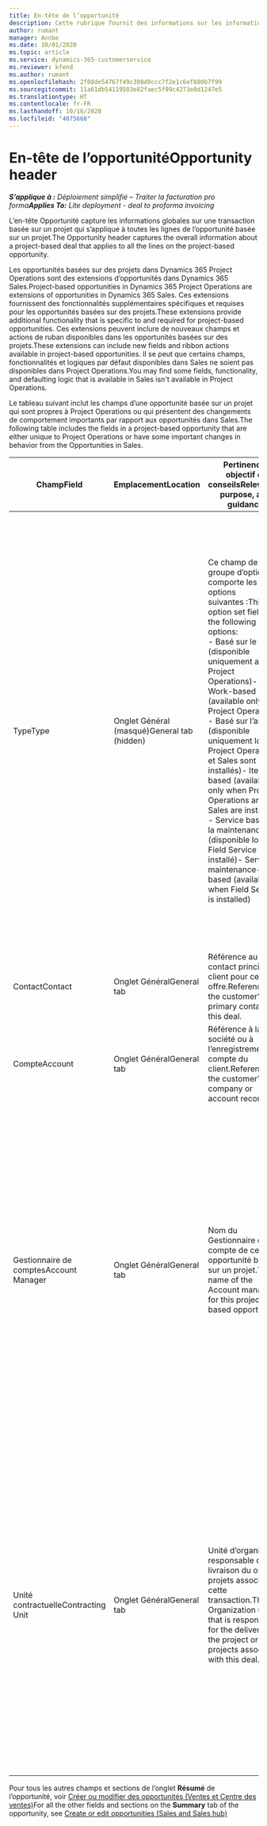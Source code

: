 ```yaml
---
title: En-tête de l’opportunité
description: Cette rubrique fournit des informations sur les informations générales sur les accords basés sur des projets et les lignes d’opportunités basées sur des projets.
author: rumant
manager: Annbe
ms.date: 10/01/2020
ms.topic: article
ms.service: dynamics-365-customerservice
ms.reviewer: kfend
ms.author: rumant
ms.openlocfilehash: 2f08de54767f49c308d0ccc7f2e1c6ef880b7f99
ms.sourcegitcommit: 11a61db54119503e82faec5f99c4273e8d1247e5
ms.translationtype: HT
ms.contentlocale: fr-FR
ms.lasthandoff: 10/16/2020
ms.locfileid: "4075668"
---
```

# <a name="opportunity-header"></a><span data-ttu-id="ffed1-103">En-tête de l’opportunité</span><span class="sxs-lookup"><span data-stu-id="ffed1-103">Opportunity header</span></span>

<span data-ttu-id="ffed1-104">_**S’applique à :** Déploiement simplifié – Traiter la facturation pro forma_</span><span class="sxs-lookup"><span data-stu-id="ffed1-104">_**Applies To:** Lite deployment - deal to proforma invoicing_</span></span>

<span data-ttu-id="ffed1-105">L’en-tête Opportunité capture les informations globales sur une transaction basée sur un projet qui s’applique à toutes les lignes de l’opportunité basée sur un projet.</span><span class="sxs-lookup"><span data-stu-id="ffed1-105">The Opportunity header captures the overall information about a project-based deal that applies to all the lines on the project-based opportunity.</span></span>

<span data-ttu-id="ffed1-106">Les opportunités basées sur des projets dans Dynamics 365 Project Operations sont des extensions d’opportunités dans Dynamics 365 Sales.</span><span class="sxs-lookup"><span data-stu-id="ffed1-106">Project-based opportunities in Dynamics 365 Project Operations are extensions of opportunities in Dynamics 365 Sales.</span></span> <span data-ttu-id="ffed1-107">Ces extensions fournissent des fonctionnalités supplémentaires spécifiques et requises pour les opportunités basées sur des projets.</span><span class="sxs-lookup"><span data-stu-id="ffed1-107">These extensions provide additional functionality that is specific to and required for project-based opportunities.</span></span> <span data-ttu-id="ffed1-108">Ces extensions peuvent inclure de nouveaux champs et actions de ruban disponibles dans les opportunités basées sur des projets.</span><span class="sxs-lookup"><span data-stu-id="ffed1-108">These extensions can include new fields and ribbon actions available in project-based opportunities.</span></span> <span data-ttu-id="ffed1-109">Il se peut que certains champs, fonctionnalités et logiques par défaut disponibles dans Sales ne soient pas disponibles dans Project Operations.</span><span class="sxs-lookup"><span data-stu-id="ffed1-109">You may find some fields, functionality, and defaulting logic that is available in Sales isn't available in Project Operations.</span></span>

<span data-ttu-id="ffed1-110">Le tableau suivant inclut les champs d’une opportunité basée sur un projet qui sont propres à Project Operations ou qui présentent des changements de comportement importants par rapport aux opportunités dans Sales.</span><span class="sxs-lookup"><span data-stu-id="ffed1-110">The following table includes the fields in a project-based opportunity that are either unique to Project Operations or have some important changes in behavior from the Opportunities in Sales.</span></span>

| <span data-ttu-id="ffed1-111">**Champ**</span><span class="sxs-lookup"><span data-stu-id="ffed1-111">**Field**</span></span> | <span data-ttu-id="ffed1-112">**Emplacement**</span><span class="sxs-lookup"><span data-stu-id="ffed1-112">**Location**</span></span> | <span data-ttu-id="ffed1-113">**Pertinence, objectif et conseils**</span><span class="sxs-lookup"><span data-stu-id="ffed1-113">**Relevance, purpose, and guidance**</span></span> | <span data-ttu-id="ffed1-114">**Impact en aval**</span><span class="sxs-lookup"><span data-stu-id="ffed1-114">**Downstream impact**</span></span> |
| --- | --- | --- | --- |
| <span data-ttu-id="ffed1-115">Type</span><span class="sxs-lookup"><span data-stu-id="ffed1-115">Type</span></span> | <span data-ttu-id="ffed1-116">Onglet Général (masqué)</span><span class="sxs-lookup"><span data-stu-id="ffed1-116">General tab (hidden)</span></span> | <span data-ttu-id="ffed1-117">Ce champ de groupe d’options comporte les options suivantes :</span><span class="sxs-lookup"><span data-stu-id="ffed1-117">This option set field has the following options:</span></span></br><span data-ttu-id="ffed1-118">- Basé sur le travail (disponible uniquement avec Project Operations)</span><span class="sxs-lookup"><span data-stu-id="ffed1-118">- Work-based (available only with Project Operations)</span></span></br><span data-ttu-id="ffed1-119">- Basé sur l’article (disponible uniquement lorsque Project Operations et Sales sont installés)</span><span class="sxs-lookup"><span data-stu-id="ffed1-119">- Item-based (available only when Project Operations and Sales are installed)</span></span></br><span data-ttu-id="ffed1-120">- Service basé sur la maintenance (disponible lorsque Field Service est installé)</span><span class="sxs-lookup"><span data-stu-id="ffed1-120">- Service maintenance-based (available when Field Service is installed)</span></span> | <span data-ttu-id="ffed1-121">Lorsque vous utilisez Project Operations, la valeur de ce champ est automatiquement définie sur **Basé sur le travail** qui classifie l’opportunité comme basée sur un projet.</span><span class="sxs-lookup"><span data-stu-id="ffed1-121">When you use Project Operations, this field value is automatically set to **Work-based** which classifies the Opportunity as project-based.</span></span> <span data-ttu-id="ffed1-122">Une opportunité doit être basée sur un projet pour activer toutes les extensions et fonctionnalités spécifiques au projet dans le processus de vente en aval pour cette transaction.</span><span class="sxs-lookup"><span data-stu-id="ffed1-122">An Opportunity should be project-based to enable all project-specific extensions and functionality in the downstream sales process for this deal.</span></span> |
| <span data-ttu-id="ffed1-123">Contact</span><span class="sxs-lookup"><span data-stu-id="ffed1-123">Contact</span></span> | <span data-ttu-id="ffed1-124">Onglet Général</span><span class="sxs-lookup"><span data-stu-id="ffed1-124">General tab</span></span> | <span data-ttu-id="ffed1-125">Référence au contact principal du client pour cette offre.</span><span class="sxs-lookup"><span data-stu-id="ffed1-125">Reference to the customer's primary contact for this deal.</span></span> | |
| <span data-ttu-id="ffed1-126">Compte</span><span class="sxs-lookup"><span data-stu-id="ffed1-126">Account</span></span> | <span data-ttu-id="ffed1-127">Onglet Général</span><span class="sxs-lookup"><span data-stu-id="ffed1-127">General tab</span></span> | <span data-ttu-id="ffed1-128">Référence à la société ou à l’enregistrement de compte du client.</span><span class="sxs-lookup"><span data-stu-id="ffed1-128">Reference to the customer's company or account record.</span></span> | |
| <span data-ttu-id="ffed1-129">Gestionnaire de comptes</span><span class="sxs-lookup"><span data-stu-id="ffed1-129">Account Manager</span></span> | <span data-ttu-id="ffed1-130">Onglet Général</span><span class="sxs-lookup"><span data-stu-id="ffed1-130">General tab</span></span> | <span data-ttu-id="ffed1-131">Nom du Gestionnaire de compte de cette opportunité basée sur un projet.</span><span class="sxs-lookup"><span data-stu-id="ffed1-131">The name of the Account manager for this project-based opportunity.</span></span> | <span data-ttu-id="ffed1-132">Le gestionnaire de compte est responsable de la gestion de la relation avec le client jusqu’à la réalisation de ce projet.</span><span class="sxs-lookup"><span data-stu-id="ffed1-132">The Account manager is responsible for managing the relationship with the customer through the completion of this project.</span></span> <span data-ttu-id="ffed1-133">En fonction de l’enregistrement de ressource réservable lié au gestionnaire du compte, l’unité contractuelle utilise par défaut.</span><span class="sxs-lookup"><span data-stu-id="ffed1-133">Based on the bookable resource record tied to the Account manager, the contracting unit is defaulted.</span></span> |
| <span data-ttu-id="ffed1-134">Unité contractuelle</span><span class="sxs-lookup"><span data-stu-id="ffed1-134">Contracting Unit</span></span> | <span data-ttu-id="ffed1-135">Onglet Général</span><span class="sxs-lookup"><span data-stu-id="ffed1-135">General tab</span></span> | <span data-ttu-id="ffed1-136">Unité d’organisation responsable de la livraison du ou des projets associés à cette transaction.</span><span class="sxs-lookup"><span data-stu-id="ffed1-136">The Organization unit that is responsible for the delivery of the project or projects associated with this deal.</span></span> | <span data-ttu-id="ffed1-137">L’unité contractuelle est la division de l’entreprise qui terminera les projets après la conclusion de la transaction.</span><span class="sxs-lookup"><span data-stu-id="ffed1-137">The contracting unit is the division of the company that will complete the project(s) after the deal is closed.</span></span> <span data-ttu-id="ffed1-138">Chaque unité contractuelle dispose d’une devise, et cette devise est utilisée pour déclarer les coûts estimés et réels engagés pendant le projet.</span><span class="sxs-lookup"><span data-stu-id="ffed1-138">Every contracting unit has a currency, and this currency is used to report estimated and actual costs incurred during the project.</span></span> |

<span data-ttu-id="ffed1-139">Pour tous les autres champs et sections de l’onglet **Résumé** de l’opportunité, voir [Créer ou modifier des opportunités (Ventes et Centre des ventes)](https://docs.microsoft.com/dynamics365/sales-enterprise/create-edit-opportunity-sales)</span><span class="sxs-lookup"><span data-stu-id="ffed1-139">For all the other fields and sections on the **Summary** tab of the opportunity, see [Create or edit opportunities (Sales and Sales hub)](https://docs.microsoft.com/dynamics365/sales-enterprise/create-edit-opportunity-sales)</span></span>
